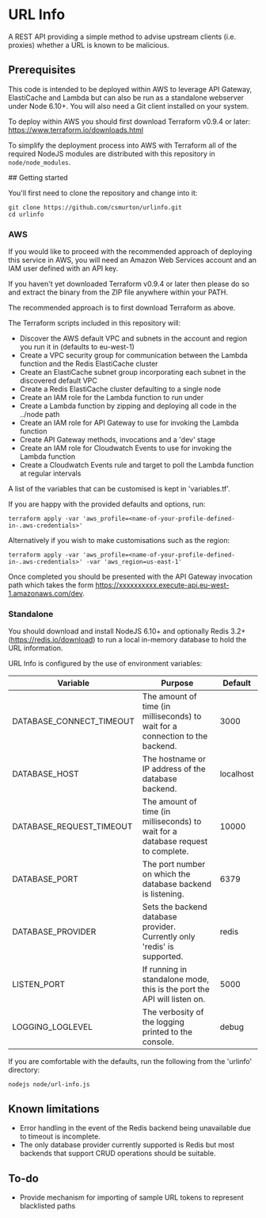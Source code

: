 # URL Info

A REST API providing a simple method to advise upstream clients (i.e. proxies) whether a URL is known to be malicious.

## Prerequisites

This code is intended to be deployed within AWS to leverage API Gateway, ElastiCache and Lambda but can also be run as a standalone webserver under Node 6.10+. You will also need a Git client installed on your system.

To deploy within AWS you should first download Terraform v0.9.4 or later: https://www.terraform.io/downloads.html

To simplify the deployment process into AWS with Terraform all of the required NodeJS modules are distributed with this repository in `node/node_modules`.


## Getting started

You'll first need to clone the repository and change into it:
```
git clone https://github.com/csmurton/urlinfo.git
cd urlinfo
```

### AWS

If you would like to proceed with the recommended approach of deploying this service in AWS, you will need an Amazon Web Services account and an IAM user defined with an API key.

If you haven't yet downloaded Terraform v0.9.4 or later then please do so and extract the binary from the ZIP file anywhere within your PATH.

The recommended approach is to first download Terraform as above. 

The Terraform scripts included in this repository will:

 * Discover the AWS default VPC and subnets in the account and region you run it in (defaults to eu-west-1)
 * Create a VPC security group for communication between the Lambda function and the Redis ElastiCache cluster
 * Create an ElastiCache subnet group incorporating each subnet in the discovered default VPC
 * Create a Redis ElastiCache cluster defaulting to a single node
 * Create an IAM role for the Lambda function to run under
 * Create a Lambda function by zipping and deploying all code in the ../node path
 * Create an IAM role for API Gateway to use for invoking the Lambda function
 * Create API Gateway methods, invocations and a 'dev' stage
 * Create an IAM role for Cloudwatch Events to use for invoking the Lambda function
 * Create a Cloudwatch Events rule and target to poll the Lambda function at regular intervals

A list of the variables that can be customised is kept in 'variables.tf'.

If you are happy with the provided defaults and options, run:
```
terraform apply -var 'aws_profile=<name-of-your-profile-defined-in-.aws-credentials>'
```

Alternatively if you wish to make customisations such as the region:
```
terraform apply -var 'aws_profile=<name-of-your-profile-defined-in-.aws-credentials>' -var 'aws_region=us-east-1'
```

Once completed you should be presented with the API Gateway invocation path which takes the form https://xxxxxxxxxx.execute-api.eu-west-1.amazonaws.com/dev.

### Standalone

You should download and install NodeJS 6.10+ and optionally Redis 3.2+ (https://redis.io/download) to run a local in-memory database to hold the URL information.

URL Info is configured by the use of environment variables:

| Variable                 | Purpose                                                                            | Default   |
| ------------------------ | ---------------------------------------------------------------------------------- | --------- |
| DATABASE_CONNECT_TIMEOUT | The amount of time (in milliseconds) to wait for a connection to the backend.      | 3000      |
| DATABASE_HOST            | The hostname or IP address of the database backend.                                | localhost |
| DATABASE_REQUEST_TIMEOUT | The amount of time (in milliseconds) to wait for a database request to complete.	| 10000     |
| DATABASE_PORT            | The port number on which the database backend is listening.                        | 6379      |
| DATABASE_PROVIDER        | Sets the backend database provider. Currently only 'redis' is supported.           | redis     |
| LISTEN_PORT              | If running in standalone mode, this is the port the API will listen on.            | 5000      |
| LOGGING_LOGLEVEL         | The verbosity of the logging printed to the console.                               | debug     |

If you are comfortable with the defaults, run the following from the 'urlinfo' directory:

```
nodejs node/url-info.js
```

## Known limitations

 * Error handling in the event of the Redis backend being unavailable due to timeout is incomplete.
 * The only database provider currently supported is Redis but most backends that support CRUD operations should be suitable.


## To-do

 * Provide mechanism for importing of sample URL tokens to represent blacklisted paths


